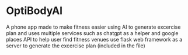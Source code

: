 # OptiBodyAI
A phone app made to make fitness easier using AI to generate excercise plan and uses multiple services such as chatgpt as a helper and google places API to help user find fitness venues
use flask web framework as a server to generate the excercise plan (included in the file)
